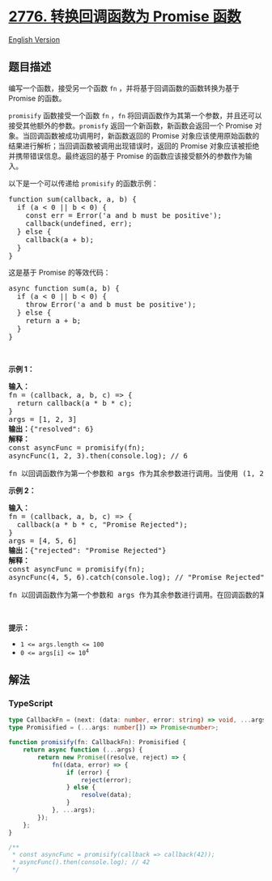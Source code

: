 # [2776. 转换回调函数为 Promise 函数](https://leetcode.cn/problems/convert-callback-based-function-to-promise-based-function)

[English Version](/solution/2700-2799/2776.Convert%20Callback%20Based%20Function%20to%20Promise%20Based%20Function/README_EN.md)

## 题目描述

<!-- 这里写题目描述 -->

<p>编写一个函数，接受另一个函数 <code>fn</code> ，并将基于回调函数的函数转换为基于 Promise 的函数。</p>

<p><code>promisify</code> 函数接受一个函数 <code>fn</code> ，<code>fn</code> 将回调函数作为其第一个参数，并且还可以接受其他额外的参数。<code>promisfy</code> 返回一个新函数，新函数会返回一个 Promise 对象。当回调函数被成功调用时，新函数返回的 Promise 对象应该使用原始函数的结果进行解析；当回调函数被调用出现错误时，返回的 Promise 对象应该被拒绝并携带错误信息。最终返回的基于 Promise 的函数应该接受额外的参数作为输入。</p>

<p>以下是一个可以传递给 <code>promisify</code> 的函数示例：</p>

<pre>
function sum(callback, a, b) {
  if (a &lt; 0 || b &lt; 0) {
&nbsp;   const err = Error('a and b must be positive');
    callback(undefined, err);
&nbsp; } else {
    callback(a + b);
&nbsp; }
}
</pre>

<p>这是基于 Promise 的等效代码：</p>

<pre>
async function sum(a, b) {
  if (a &lt; 0 || b &lt; 0) {
    throw Error('a and b must be positive');
&nbsp; } else {
    return a + b;
&nbsp; }
}
</pre>

<p>&nbsp;</p>

<p><strong class="example">示例 1：</strong></p>

<pre>
<b>输入：</b>
fn = (callback, a, b, c) =&gt; {
  return callback(a * b * c);
}
args = [1, 2, 3]
<b>输出：</b>{"resolved": 6}
<b>解释：</b>
const asyncFunc = promisify(fn);
asyncFunc(1, 2, 3).then(console.log); // 6

fn 以回调函数作为第一个参数和 args 作为其余参数进行调用。当使用 (1, 2, 3) 调用时，基于 Promise 的 fn 将解析为值 6。
</pre>

<p><strong class="example">示例 2：</strong></p>

<pre>
<b>输入：</b>
fn = (callback, a, b, c) =&gt; {
&nbsp; callback(a * b * c, "Promise Rejected");
}
args = [4, 5, 6]
<b>输出：</b>{"rejected": "Promise Rejected"}
<b>解释：</b>
const asyncFunc = promisify(fn);
asyncFunc(4, 5, 6).catch(console.log); // "Promise Rejected"

fn 以回调函数作为第一个参数和 args 作为其余参数进行调用。在回调函数的第二个参数中，接受一个错误消息，因此当调用 fn 时，Promise 被拒绝并携带回调函数中提供的错误消息。请注意，不管将什么作为回调函数的第一个参数传递都无关紧要。
</pre>

<p>&nbsp;</p>

<p><strong>提示：</strong></p>

<ul>
	<li><code>1 &lt;= args.length &lt;= 100</code></li>
	<li><code>0 &lt;= args[i] &lt;= 10<sup>4</sup></code></li>
</ul>

## 解法

<!-- 这里可写通用的实现逻辑 -->

<!-- tabs:start -->

### **TypeScript**

<!-- 这里可写当前语言的特殊实现逻辑 -->

```ts
type CallbackFn = (next: (data: number, error: string) => void, ...args: number[]) => void;
type Promisified = (...args: number[]) => Promise<number>;

function promisify(fn: CallbackFn): Promisified {
    return async function (...args) {
        return new Promise((resolve, reject) => {
            fn((data, error) => {
                if (error) {
                    reject(error);
                } else {
                    resolve(data);
                }
            }, ...args);
        });
    };
}

/**
 * const asyncFunc = promisify(callback => callback(42));
 * asyncFunc().then(console.log); // 42
 */
```

<!-- tabs:end -->
